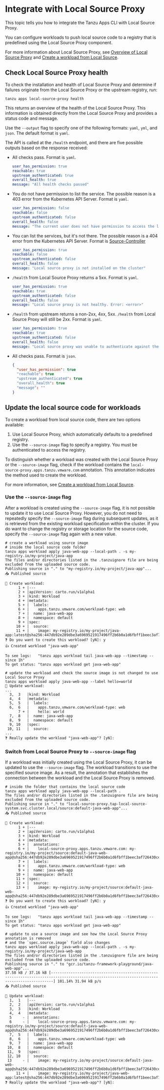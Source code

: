 # Integrate with Local Source Proxy

This topic tells you how to integrate the Tanzu Apps CLI with Local Source Proxy.

You can configure workloads to push local source code to a registry that is predefined using
the Local Source Proxy component.

For more information about Local Source Proxy, see [Overview of Local Source Proxy](../../../local-source-proxy/about.hbs.md) and [Create a workload from Local Source](../tutorials/create-update-workload.hbs.md#create-a-workload-from-local-source).

## Check Local Source Proxy health

To check the installation and health of Local Source Proxy and determine if failures originate from
the Local Source Proxy or the upstream registry, run:

```console
tanzu apps local-source-proxy health
```

This returns an overview of the health of the Local Source Proxy. This information is obtained
directly from the Local Source Proxy and provides a status code and message.

Use the `--output` flag to specify one of the following formats: `yaml`, `yml`, and `json`. The default
format is `yaml`.

The API is called at the `/health` endpoint, and there are five possible outputs
based on the response received:

- All checks pass. Format is `yaml`.

    ```yaml
    user_has_permission: true
    reachable: true
    upstream_authenticated: true
    overall_health: true
    message: "All health checks passed"
    ```

- You do not have permission to list the service. The possible reason is a 403 error from the
Kubernetes API Server. Format is `yaml`.

    ```yaml
    user_has_permission: false
    reachable: false
    upstream_authenticated: false
    overall_health: false
    message: "The current user does not have permission to access the local source proxy"
    ```

- You can list the services, but it's not there. The possible reason is a 404 error from the Kubernetes
API Server. Format is [Source-Controller](../../../source-controller/about.hbs.md)

    ```yaml
    user_has_permission: true
    reachable: false
    upstream_authenticated: false
    overall_health: false
    message: "Local source proxy is not installed on the cluster"
    ```

- `/health` from Local Source Proxy returns a 5xx. Format is `yaml`.

    ```yaml
    user_has_permission: true
    reachable: true
    upstream_authenticated: false
    overall_health: false
    message: "Local source proxy is not healthy. Error: <error>"
    ```

- `/health` from upstream returns a non-2xx, 4xx, 5xx. `/health` from Local Source Proxy will still
  be 2xx. Format is `yaml`.

    ```yaml
    user_has_permission: true
    reachable: true
    upstream_authenticated: false
    overall_health: false
    message: "Local source proxy was unable to authenticate against the target registry. Error: <error>"
    ```

- All checks pass. Format is `json`.

    ```json
    {
      "user_has_permission": true
      "reachable": true
      "upstream_authenticated": true
      "overall_health": true
      "message": ""
    }
    ```

## Update the local source code for workloads

To create a workload from local source code, there are two options available:

1. Use Local Source Proxy, which automatically defaults to a predefined registry.
2. Use the `--source-image` flag to specify a registry. You must be authenticated to access
the registry.

To distinguish whether a workload was created with the Local Source Proxy or the `--source-image`
flag, check if the workload contains the `local-source-proxy.apps.tanzu.vmware.com` annotation.
This annotation indicates the method used to create the workload.

For more information, see [Create a workload from Local Source](../tutorials/create-update-workload.hbs.md#create-a-workload-from-local-source).

### Use the `--source-image` flag

After a workload is created using the `--source-image` flag, it is not possible to update it
to use Local Source Proxy.
However, you do not need to repeatedly specify the `--source-image` flag during
subsequent updates, as it is retrieved from the existing workload specification within the cluster.
If you do want to change the registry or storage location for the source code, specify the `--source-image` flag again with a new value.

```console
# create a workload using source image
# inside the local source code folder
tanzu apps workload apply java-web-app --local-path . -s my-registry.io/my-project/java-app
The files and/or directories listed in the .tanzuignore file are being excluded from the uploaded source code.
Publishing source in "." to "my-registry.io/my-project/java-app"...
📥 Published source

🔎 Create workload:
      1 + |---
      2 + |apiVersion: carto.run/v1alpha1
      3 + |kind: Workload
      4 + |metadata:
      5 + |  labels:
      6 + |    apps.tanzu.vmware.com/workload-type: web
      7 + |  name: java-web-app
      8 + |  namespace: default
      9 + |spec:
     10 + |  source:
     11 + |    image: my-registry.io/my-project/java-app:latest@sha256:447db92e289dbe3a6969521917496ff2b6b0a1d6fbff1beec3af726430ce8493
❓ Do you want to create this workload? [yN]: y
👍 Created workload "java-web-app"

To see logs:   "tanzu apps workload tail java-web-app --timestamp --since 1h"
To get status: "tanzu apps workload get java-web-app"

# update the workload and check the source image is not changed to use Local Source Proxy
tanzu apps workload apply java-web-app --label hello=world
🔎 Update workload:
...
  3,  3   |kind: Workload
  4,  4   |metadata:
  5,  5   |  labels:
  6,  6   |    apps.tanzu.vmware.com/workload-type: web
      7 + |    hello: world
  7,  8   |  name: java-web-app
  8,  9   |  namespace: default
  9, 10   |spec:
 10, 11   |  source:
...
❓ Really update the workload "java-web-app"? [yN]:
```

### Switch from Local Source Proxy to `--source-image` flag

If a workload was initially created using the Local Source Proxy, it can be updated to use the
`--source-image` flag. The workload transitions to use the specified source image. As a result, the annotation that establishes the connection between the workload and the Local Source Proxy
is removed.

```console
# inside the folder that contains the local source code
tanzu apps workload apply java-web-app --local-path .
The files and/or directories listed in the .tanzuignore file are being excluded from the uploaded source code.
Publishing source in "." to "local-source-proxy.tap-local-source-system.svc.cluster.local/source:default-java-web-app"...
📥 Published source

🔎 Create workload:
      1 + |---
      2 + |apiVersion: carto.run/v1alpha1
      3 + |kind: Workload
      4 + |metadata:
      5 + |  annotations:
      6 + |    local-source-proxy.apps.tanzu.vmware.com: my-registry.io/my-project/source:default-java-web-app@sha256:447db92e289dbe3a6969521917496ff2b6b0a1d6fbff1beec3af726430ce8493
      7 + |  labels:
      8 + |    apps.tanzu.vmware.com/workload-type: web
      9 + |  name: java-web-app
     10 + |  namespace: default
     11 + |spec:
     12 + |  source:
     13 + |    image: my-registry.io/my-project/source:default-java-web-app@sha256:447db92e289dbe3a6969521917496ff2b6b0a1d6fbff1beec3af726430ce8493
❓ Do you want to create this workload? [yN]: y
👍 Created workload "java-web-app"

To see logs:   "tanzu apps workload tail java-web-app --timestamp --since 1h"
To get status: "tanzu apps workload get java-web-app"

# update to use a source image and see how the Local Source Proxy annotation is removed
# and the `spec.source.image` field also changes
tanzu apps workload apply java-web-app --local-path . -s my-registry.io/my-project/java-web-app
The files and/or directories listed in the .tanzuignore file are being excluded from the uploaded source code.
Publishing source in "." to "gcr.io/tanzu-framework-playground/java-web-app"...
37.58 kB / 37.16 kB [---------------------------------------------------------------------------------------------------------------------------------------------] 101.14% 31.94 kB p/s
📥 Published source

🔎 Update workload:
  1,  1   |---
  2,  2   |apiVersion: carto.run/v1alpha1
  3,  3   |kind: Workload
  4,  4   |metadata:
  5     - |  annotations:
  6     - |    local-source-proxy.apps.tanzu.vmware.com: my-registry.io/my-project/source:default-java-web-app@sha256:447db92e289dbe3a6969521917496ff2b6b0a1d6fbff1beec3af726430ce8493
  7,  5   |  labels:
  8,  6   |    apps.tanzu.vmware.com/workload-type: web
  9,  7   |  name: java-web-app
 10,  8   |  namespace: default
 11,  9   |spec:
 12, 10   |  source:
 13     - |    image: my-registry.io/my-project/source:default-java-web-app@sha256:447db92e289dbe3a6969521917496ff2b6b0a1d6fbff1beec3af726430ce8493
     11 + |    image: my-registry.io/my-project/java-web-app:latest@sha256:447db92e289dbe3a6969521917496ff2b6b0a1d6fbff1beec3af726430ce8493
❓ Really update the workload "java-web-app"? [yN]:
```
